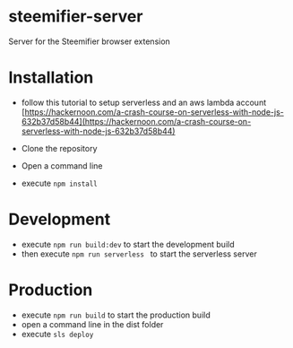 # steemifier-server
Server for the Steemifier browser extension

# Installation
* follow this tutorial to setup serverless and an aws lambda account [https://hackernoon.com/a-crash-course-on-serverless-with-node-js-632b37d58b44](https://hackernoon.com/a-crash-course-on-serverless-with-node-js-632b37d58b44)


* Clone the repository

* Open a command line

* execute `npm install`

# Development
* execute `npm run build:dev` to start the development build
* then execute `npm run serverless ` to start the serverless server



# Production
* execute `npm run build` to start the production build
* open a command line in the dist folder
* execute `sls deploy`
